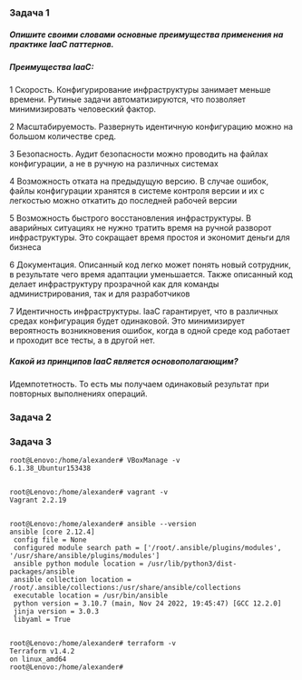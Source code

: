 ### Задача 1

##### Опишите своими словами основные преимущества применения на практике IaaC паттернов.

##### Преимущества IaaC:

1 Скорость. Конфигурирование инфраструктуры занимает меньше времени. Рутиные задачи автоматизируются, что позволяет минимизировать человеский фактор.

2 Масштабируемость. Развернуть идентичную конфигурацию можно на большом количестве сред.

3 Безопасность. Аудит безопасности можно проводить на файлах конфигурации, а не в ручную на различных системах

4 Возможность отката на предыдущую версию. В случае ошибок, файлы конфигурации хранятся в системе контроля версии и их с легкостью можно откатить до последней рабочей версии

5 Возможность быстрого восстановления инфраструктуры. В аварийных ситуациях не нужно тратить время на ручной разворот инфраструктуры. Это сокращает время простоя и экономит деньги для бизнеса

6 Документация. Описанный код легко может понять новый сотрудник, в результате чего время адаптации уменьшается. Также описанный код делает инфраструктуру прозрачной как для команды администрирования, так и для разработчиков

7 Идентичность инфраструктуры. IaaC гарантирует, что в различных средах конфигурация будет одинаковой. Это минимизирует вероятность возникновения ошибок, когда в одной среде код работает и проходит все тесты, а в другой нет.

##### Какой из принципов IaaC является основополагающим?

Идемпотетность. То есть мы получаем одинаковый результат при повторных выполнениях операций.

### Задача 2


### Задача 3


    root@Lenovo:/home/alexander# VBoxManage -v
    6.1.38_Ubuntur153438
     

    root@Lenovo:/home/alexander# vagrant -v
    Vagrant 2.2.19

 
    root@Lenovo:/home/alexander# ansible --version
    ansible [core 2.12.4]
     config file = None
     configured module search path = ['/root/.ansible/plugins/modules', '/usr/share/ansible/plugins/modules']
     ansible python module location = /usr/lib/python3/dist-packages/ansible
     ansible collection location = /root/.ansible/collections:/usr/share/ansible/collections
     executable location = /usr/bin/ansible
     python version = 3.10.7 (main, Nov 24 2022, 19:45:47) [GCC 12.2.0]
     jinja version = 3.0.3
     libyaml = True
  
  
    root@Lenovo:/home/alexander# terraform -v
    Terraform v1.4.2
    on linux_amd64
    root@Lenovo:/home/alexander# 
